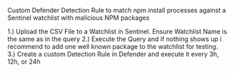 Custom Defender Detection Rule to match npm install processes against a Sentinel watchlist with malicious NPM packages

1.) Upload the CSV File to a Watchlist in Sentinel. Ensure Watchlist Name is the same as in the query
2.) Execute the Query and if nothing shows up i recommend to add one well known package to the watchlist for testing.  
3.) Create a custom Detection Rule in Defender and execute it every 3h, 12h, or 24h
